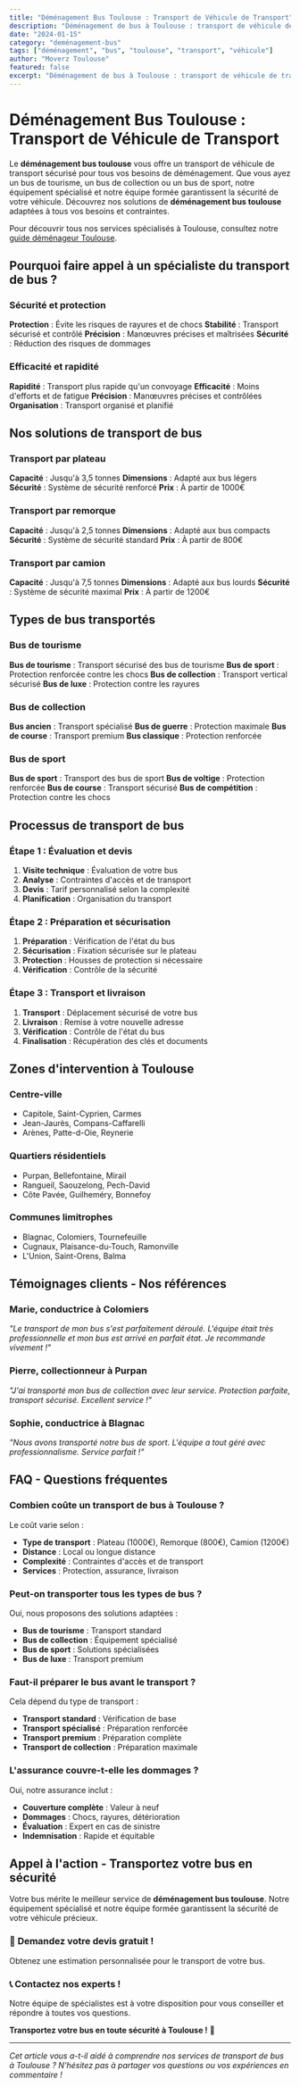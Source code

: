 ```yaml
---
title: "Déménagement Bus Toulouse : Transport de Véhicule de Transport"
description: "Déménagement de bus à Toulouse : transport de véhicule de transport. Équipement spécialisé, équipe formée, assurance complète. Devis gratuit."
date: "2024-01-15"
category: "deménagement-bus"
tags: ["déménagement", "bus", "toulouse", "transport", "véhicule"]
author: "Moverz Toulouse"
featured: false
excerpt: "Déménagement de bus à Toulouse : transport de véhicule de transport. Équipement spécialisé, équipe formée, assurance complète."
---
```


# Déménagement Bus Toulouse : Transport de Véhicule de Transport

Le **déménagement bus toulouse** vous offre un transport de véhicule de transport sécurisé pour tous vos besoins de déménagement. Que vous ayez un bus de tourisme, un bus de collection ou un bus de sport, notre équipement spécialisé et notre équipe formée garantissent la sécurité de votre véhicule. Découvrez nos solutions de **déménagement bus toulouse** adaptées à tous vos besoins et contraintes.

Pour découvrir tous nos services spécialisés à Toulouse, consultez notre [guide déménageur Toulouse](/blog/demenageur-toulouse).

## Pourquoi faire appel à un spécialiste du transport de bus ?

### Sécurité et protection

**Protection** : Évite les risques de rayures et de chocs
**Stabilité** : Transport sécurisé et contrôlé
**Précision** : Manœuvres précises et maîtrisées
**Sécurité** : Réduction des risques de dommages

### Efficacité et rapidité

**Rapidité** : Transport plus rapide qu'un convoyage
**Efficacité** : Moins d'efforts et de fatigue
**Précision** : Manœuvres précises et contrôlées
**Organisation** : Transport organisé et planifié

## Nos solutions de transport de bus

### Transport par plateau

**Capacité** : Jusqu'à 3,5 tonnes
**Dimensions** : Adapté aux bus légers
**Sécurité** : Système de sécurité renforcé
**Prix** : À partir de 1000€

### Transport par remorque

**Capacité** : Jusqu'à 2,5 tonnes
**Dimensions** : Adapté aux bus compacts
**Sécurité** : Système de sécurité standard
**Prix** : À partir de 800€

### Transport par camion

**Capacité** : Jusqu'à 7,5 tonnes
**Dimensions** : Adapté aux bus lourds
**Sécurité** : Système de sécurité maximal
**Prix** : À partir de 1200€

## Types de bus transportés

### Bus de tourisme

**Bus de tourisme** : Transport sécurisé des bus de tourisme
**Bus de sport** : Protection renforcée contre les chocs
**Bus de collection** : Transport vertical sécurisé
**Bus de luxe** : Protection contre les rayures

### Bus de collection

**Bus ancien** : Transport spécialisé
**Bus de guerre** : Protection maximale
**Bus de course** : Transport premium
**Bus classique** : Protection renforcée

### Bus de sport

**Bus de sport** : Transport des bus de sport
**Bus de voltige** : Protection renforcée
**Bus de course** : Transport sécurisé
**Bus de compétition** : Protection contre les chocs

## Processus de transport de bus

### Étape 1 : Évaluation et devis

1. **Visite technique** : Évaluation de votre bus
2. **Analyse** : Contraintes d'accès et de transport
3. **Devis** : Tarif personnalisé selon la complexité
4. **Planification** : Organisation du transport

### Étape 2 : Préparation et sécurisation

1. **Préparation** : Vérification de l'état du bus
2. **Sécurisation** : Fixation sécurisée sur le plateau
3. **Protection** : Housses de protection si nécessaire
4. **Vérification** : Contrôle de la sécurité

### Étape 3 : Transport et livraison

1. **Transport** : Déplacement sécurisé de votre bus
2. **Livraison** : Remise à votre nouvelle adresse
3. **Vérification** : Contrôle de l'état du bus
4. **Finalisation** : Récupération des clés et documents

## Zones d'intervention à Toulouse

### Centre-ville
- Capitole, Saint-Cyprien, Carmes
- Jean-Jaurès, Compans-Caffarelli
- Arènes, Patte-d-Oie, Reynerie

### Quartiers résidentiels
- Purpan, Bellefontaine, Mirail
- Rangueil, Saouzelong, Pech-David
- Côte Pavée, Guilheméry, Bonnefoy

### Communes limitrophes
- Blagnac, Colomiers, Tournefeuille
- Cugnaux, Plaisance-du-Touch, Ramonville
- L'Union, Saint-Orens, Balma

## Témoignages clients - Nos références

### Marie, conductrice à Colomiers
*"Le transport de mon bus s'est parfaitement déroulé. L'équipe était très professionnelle et mon bus est arrivé en parfait état. Je recommande vivement !"*

### Pierre, collectionneur à Purpan
*"J'ai transporté mon bus de collection avec leur service. Protection parfaite, transport sécurisé. Excellent service !"*

### Sophie, conductrice à Blagnac
*"Nous avons transporté notre bus de sport. L'équipe a tout géré avec professionnalisme. Service parfait !"*

## FAQ - Questions fréquentes

### Combien coûte un transport de bus à Toulouse ?

Le coût varie selon :
- **Type de transport** : Plateau (1000€), Remorque (800€), Camion (1200€)
- **Distance** : Local ou longue distance
- **Complexité** : Contraintes d'accès et de transport
- **Services** : Protection, assurance, livraison

### Peut-on transporter tous les types de bus ?

Oui, nous proposons des solutions adaptées :
- **Bus de tourisme** : Transport standard
- **Bus de collection** : Équipement spécialisé
- **Bus de sport** : Solutions spécialisées
- **Bus de luxe** : Transport premium

### Faut-il préparer le bus avant le transport ?

Cela dépend du type de transport :
- **Transport standard** : Vérification de base
- **Transport spécialisé** : Préparation renforcée
- **Transport premium** : Préparation complète
- **Transport de collection** : Préparation maximale

### L'assurance couvre-t-elle les dommages ?

Oui, notre assurance inclut :
- **Couverture complète** : Valeur à neuf
- **Dommages** : Chocs, rayures, détérioration
- **Évaluation** : Expert en cas de sinistre
- **Indemnisation** : Rapide et équitable

## Appel à l'action - Transportez votre bus en sécurité

Votre bus mérite le meilleur service de **déménagement bus toulouse**. Notre équipement spécialisé et notre équipe formée garantissent la sécurité de votre véhicule précieux.

### 🚌 **Demandez votre devis gratuit !**

Obtenez une estimation personnalisée pour le transport de votre bus.

### 📞 **Contactez nos experts !**

Notre équipe de spécialistes est à votre disposition pour vous conseiller et répondre à toutes vos questions.

**Transportez votre bus en toute sécurité à Toulouse !** 🚚

---

*Cet article vous a-t-il aidé à comprendre nos services de transport de bus à Toulouse ? N'hésitez pas à partager vos questions ou vos expériences en commentaire !*

